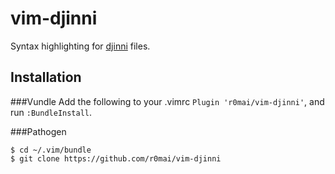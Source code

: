 # vim-djinni
Syntax highlighting for [djinni](https://github.com/dropbox/djinni) files.

## Installation

###Vundle
Add the following to your .vimrc `Plugin 'r0mai/vim-djinni'`, and run
`:BundleInstall`.

###Pathogen
```
$ cd ~/.vim/bundle
$ git clone https://github.com/r0mai/vim-djinni
```
